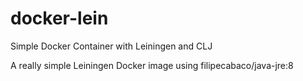 # docker-lein
Simple Docker Container with Leiningen and CLJ

A really simple Leiningen Docker image using filipecabaco/java-jre:8
